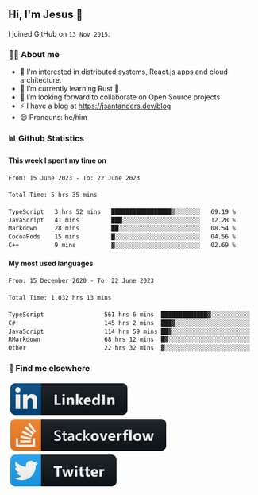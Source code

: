 ## Hi, I'm Jesus 👋

I joined GitHub on `13 Nov 2015`.

<!-- Talking about you -->

### 👨‍💻 About me

- 👦 I'm interested in distributed systems, React.js apps and cloud architecture.
- 🌱 I’m currently learning Rust 🦀.
- 👯 I’m looking forward to collaborate on Open Source projects.
- ⚡️ I have a blog at <https://jsantanders.dev/blog>
- 😄 Pronouns: he/him

### 📊 Github Statistics

#### This week I spent my time on

<!--START_SECTION:weekly-->

```txt
From: 15 June 2023 - To: 22 June 2023

Total Time: 5 hrs 35 mins

TypeScript   3 hrs 52 mins   █████████████████▒░░░░░░░   69.19 %
JavaScript   41 mins         ███░░░░░░░░░░░░░░░░░░░░░░   12.28 %
Markdown     28 mins         ██░░░░░░░░░░░░░░░░░░░░░░░   08.54 %
CocoaPods    15 mins         █░░░░░░░░░░░░░░░░░░░░░░░░   04.56 %
C++          9 mins          ▓░░░░░░░░░░░░░░░░░░░░░░░░   02.69 %
```

<!--END_SECTION:weekly-->

#### My most used languages

<!--START_SECTION:alltime-->

```txt
From: 15 December 2020 - To: 22 June 2023

Total Time: 1,032 hrs 13 mins

TypeScript                 561 hrs 6 mins  █████████████▓░░░░░░░░░░░   54.36 %
C#                         145 hrs 2 mins  ███▓░░░░░░░░░░░░░░░░░░░░░   14.05 %
JavaScript                 114 hrs 59 mins ██▓░░░░░░░░░░░░░░░░░░░░░░   11.14 %
RMarkdown                  68 hrs 12 mins  █▓░░░░░░░░░░░░░░░░░░░░░░░   06.61 %
Other                      22 hrs 32 mins  ▓░░░░░░░░░░░░░░░░░░░░░░░░   02.18 %
```

<!--END_SECTION:alltime-->

### 📢 Find me elsewhere

<p>
  <a target="_blank" href="https://linkedin.com/in/jsantanders">
    <img src="https://github.com/jsantanders/jsantanders/blob/master/img/linkedin.svg" alt="LinkedIn" style="vertical-align:top; margin:4px">
  </a>
  
  <a target="_blank" href="https://stackoverflow.com/users/7318331/jesus-santander">
    <img src="https://github.com/jsantanders/jsantanders/blob/master/img/stackoverflow.svg" alt="StackOverflow" style="vertical-align:top; margin:4px">
  </a>
  
  <a target="_blank" href="http://twitter.com/jsantanders">
    <img src="https://github.com/jsantanders/jsantanders/blob/master/img/twitter.svg" alt="Twitter" style="vertical-align:top; margin:4px">
  </a>
</p>

